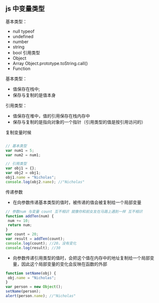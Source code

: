 ## js 中变量类型
基本类型：
- null  typeof 
- undefined
- number
- string
- bool
引用类型
- Object
- Array   Object.prototype.toString.call()
- Function

基本类型：
- 值保存在栈中;
- 保存与复制的是值本身
  
引用类型：
- 值保存在堆中，值的引用保存在栈内存中
- 保存与复制的是指向对象的一个指针（引用类型的值是按引用访问的）

复制变量时候
```js

// 基本类型
var num1 = 5;
var num2 = num1;

// 引用类型
var obj1 = {};
var obj2 = obj1;
obj1.name = "Nicholas";
console.log(obj2.name); //"Nicholas"
```

传递参数
- 在向参数传递基本类型的值时，被传递的值会被复制给一个局部变量
```js
// 参数num 与变量 count 互不相识 就像你和前女友在马路上遇到一样 互不相识
function addTen(num) {
 num += 10;
 return num;
}
var count = 20;
var result = addTen(count);
console.log(count); //20，没有变化
console.log(result); //30
```
- 向参数传递引用类型的值时，会把这个值在内存中的地址复制给一个局部变量，因此这个局部变量的变化会反映在函数的外部
  
```js
function setName(obj) {
 obj.name = "Nicholas";
}
var person = new Object();
setName(person);
alert(person.name); //"Nicholas"
```